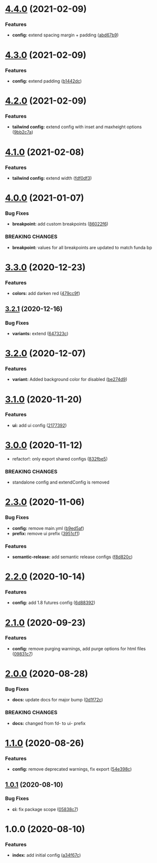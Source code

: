 # [4.4.0](https://github.com/funda-frontend/tailwind-config/compare/v4.3.0...v4.4.0) (2021-02-09)


### Features

* **config:** extend spacing margin + padding ([abd67b9](https://github.com/funda-frontend/tailwind-config/commit/abd67b96da2e78c3b88d9404cda6319edf3539a3))

# [4.3.0](https://github.com/funda-frontend/tailwind-config/compare/v4.2.0...v4.3.0) (2021-02-09)


### Features

* **config:** extend padding ([b1442dc](https://github.com/funda-frontend/tailwind-config/commit/b1442dc144a32b7300e8c693dc416acf7e7058e7))

# [4.2.0](https://github.com/funda-frontend/tailwind-config/compare/v4.1.0...v4.2.0) (2021-02-09)


### Features

* **tailwind config:** extend config with inset and maxheight options ([9bb2c7a](https://github.com/funda-frontend/tailwind-config/commit/9bb2c7a1eed2ba8d6f1a9272867da2020f3494a8))

# [4.1.0](https://github.com/funda-frontend/tailwind-config/compare/v4.0.0...v4.1.0) (2021-02-08)


### Features

* **tailwind config:** extend width ([fdf0df3](https://github.com/funda-frontend/tailwind-config/commit/fdf0df3c7a56faec38655075068b8b1ba3a077bd))

# [4.0.0](https://github.com/funda-frontend/tailwind-config/compare/v3.3.0...v4.0.0) (2021-01-07)


### Bug Fixes

* **breakpoint:** add custom breakpoints ([86022f6](https://github.com/funda-frontend/tailwind-config/commit/86022f6f2898c49c84d2d25f1ad5ece5565fc6aa))


### BREAKING CHANGES

* **breakpoint:** values for all breakpoints are updated to match funda bp

# [3.3.0](https://github.com/funda-frontend/tailwind-config/compare/v3.2.1...v3.3.0) (2020-12-23)


### Features

* **colors:** add darken red ([479cc9f](https://github.com/funda-frontend/tailwind-config/commit/479cc9fa450c434d9b6eec957adbcb3a2b8f89a0))

## [3.2.1](https://github.com/funda-frontend/tailwind-config/compare/v3.2.0...v3.2.1) (2020-12-16)


### Bug Fixes

* **variants:** extend ([647323c](https://github.com/funda-frontend/tailwind-config/commit/647323c5ec2edc568ebd598a10ba2a22370edf99))

# [3.2.0](https://github.com/funda-frontend/tailwind-config/compare/v3.1.0...v3.2.0) (2020-12-07)


### Features

* **variant:** Added background color for disabled ([be274d9](https://github.com/funda-frontend/tailwind-config/commit/be274d9d62585b413df5a3f9fff829ad55388431))

# [3.1.0](https://github.com/funda-frontend/tailwind-config/compare/v3.0.0...v3.1.0) (2020-11-20)


### Features

* **ui:** add ui config ([2177392](https://github.com/funda-frontend/tailwind-config/commit/2177392cde2d2600a5f63911feef758f5e4e0981))

# [3.0.0](https://github.com/funda-frontend/tailwind-config/compare/v2.3.0...v3.0.0) (2020-11-12)


* refactor!: only export shared configs ([832fbe5](https://github.com/funda-frontend/tailwind-config/commit/832fbe56469ed4418e4b714890fb01086801c42b))


### BREAKING CHANGES

* standalone config and extendConfig is removed

# [2.3.0](https://github.com/funda-frontend/tailwind-config/compare/v2.2.0...v2.3.0) (2020-11-06)


### Bug Fixes

* **config:** remove main.yml ([b9ed5af](https://github.com/funda-frontend/tailwind-config/commit/b9ed5af55e009b75b35d96f238e3e799bd4273a0))
* **prefix:** remove ui prefix ([3951cf1](https://github.com/funda-frontend/tailwind-config/commit/3951cf12c726ab75d2c5bc6e537cfc828a7dceaf))


### Features

* **semantic-release:** add semantic release configs ([f8d820c](https://github.com/funda-frontend/tailwind-config/commit/f8d820ccf66513a50aaec8825bff712f676c314c))

# [2.2.0](https://github.com/funda-frontend/tailwind-config/compare/v2.1.0...v2.2.0) (2020-10-14)


### Features

* **config:** add 1.8 futures config ([6d88392](https://github.com/funda-frontend/tailwind-config/commit/6d88392f5d0009a20a6ae1ba6a2abf4389a19553))

# [2.1.0](https://github.com/funda-frontend/tailwind-config/compare/v2.0.0...v2.1.0) (2020-09-23)


### Features

* **config:** remove purging warnings, add purge options for html files ([09831c7](https://github.com/funda-frontend/tailwind-config/commit/09831c73874c6599cf47d1783c24b23acd5e49f9))

# [2.0.0](https://github.com/funda-frontend/tailwind-config/compare/v1.1.0...v2.0.0) (2020-08-28)


### Bug Fixes

* **docs:** update docs for major bump ([0d1f72c](https://github.com/funda-frontend/tailwind-config/commit/0d1f72c3876c0a05a855bea9ddc840399470072e))


### BREAKING CHANGES

* **docs:** changed from fd- to ui- prefix

# [1.1.0](https://github.com/funda-frontend/tailwind-config/compare/v1.0.1...v1.1.0) (2020-08-26)


### Features

* **config:** remove deprecated warnings, fix export ([54e398c](https://github.com/funda-frontend/tailwind-config/commit/54e398cf3059ec3746303ba38e1d4bb07b9e2227))

## [1.0.1](https://github.com/funda-frontend/tailwind-config/compare/v1.0.0...v1.0.1) (2020-08-10)


### Bug Fixes

* **ci:** fix package scope ([05838c7](https://github.com/funda-frontend/tailwind-config/commit/05838c7bc8f51c6dbe108412f04dd163d175ee5e))

# 1.0.0 (2020-08-10)


### Features

* **index:** add initial config ([a34f67c](https://github.com/funda-frontend/tailwind-config/commit/a34f67caef1001704c2cc6f32a9bb1502ef80ea9))
